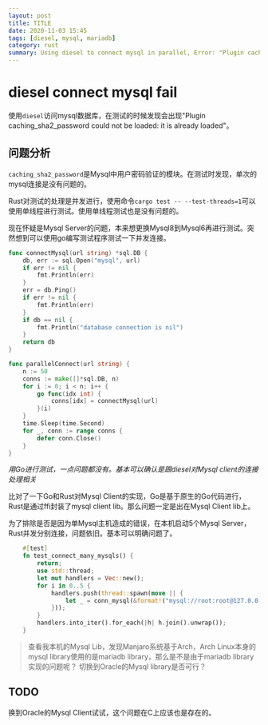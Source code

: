 ```yaml
---
layout: post
title: TITLE
date: 2020-11-03 15:45
tags: [diesel, mysql, mariadb]
category: rust 
summary: Using diesel to connect mysql in parallel, Error: "Plugin caching_sha2_password could not be loaded: it is already loaded" 
---
```


# diesel connect mysql fail

使用`diesel`访问mysql数据库，在测试的时候发现会出现"Plugin caching_sha2_password could not be loaded: it is already loaded"。

## 问题分析

`caching_sha2_password`是Mysql中用户密码验证的模块。在测试时发现，单次的mysql连接是没有问题的。

Rust对测试的处理是并发进行，使用命令`cargo test -- --test-threads=1`可以使用单线程进行测试。使用单线程测试也是没有问题的。

现在怀疑是Mysql Server的问题，本来想更换Mysql8到Mysql6再进行测试。突然想到可以使用go编写测试程序测试一下并发连接。

```go
func connectMysql(url string) *sql.DB {
	db, err := sql.Open("mysql", url)
	if err != nil {
		fmt.Println(err)
	}
	err = db.Ping()
	if err != nil {
		fmt.Println(err)
	}
	if db == nil {
		fmt.Println("database connection is nil")
	}
	return db
}

func parallelConnect(url string) {
	n := 50
	conns := make([]*sql.DB, n)
	for i := 0; i < n; i++ {
		go func(idx int) {
			conns[idx] = connectMysql(url)
		}(i)
	}
	time.Sleep(time.Second)
	for _, conn := range conns {
		defer conn.Close()
	}
}
```

*用Go进行测试，一点问题都没有。基本可以确认是跟diesel对Mysql client的连接处理相关*

比对了一下Go和Rust对Mysql Client的实现，Go是基于原生的Go代码进行，Rust是通过ffi封装了mysql client lib。那么问题一定是出在Mysql Client lib上。

为了排除是否是因为单Mysql主机造成的错误，在本机启动5个Mysql Server，Rust并发分别连接，问题依旧。基本可以明确问题了。

```rust
    #[test]
    fn test_connect_many_mysqls() {
        return;
        use std::thread;
        let mut handlers = Vec::new();
        for i in 0..5 {
            handlers.push(thread::spawn(move || {
                let _ = conn_mysql(&format!("mysql://root:root@127.0.0.1:{}/db", 3306 + i));
            }));
        }
        handlers.into_iter().for_each(|h| h.join().unwrap());
    }
```

> 查看我本机的Mysql Lib，发现Manjaro系统基于Arch，Arch Linux本身的mysql library使用的是mariadb library，那么是不是由于mariadb library实现的问题呢？
> 切换到Oracle的Mysql library是否可行？  

## TODO

换到Oracle的Mysql Client试试，这个问题在C上应该也是存在的。

